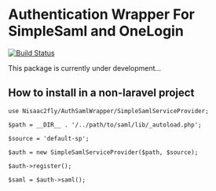 # Authentication Wrapper For SimpleSaml and OneLogin

[![Build Status](https://travis-ci.org/nisaac2fly/auth-saml-wrapper.svg?branch=master)](https://travis-ci.org/nisaac2fly/auth-saml-wrapper)

This package is currently under development...

## How to install in a non-laravel project

```
use Nisaac2fly/AuthSamlWrapper/SimpleSamlServiceProvider;

$path = __DIR__ . '/../path/to/saml/lib/_autoload.php';

$source = 'default-sp';

$auth = new SimpleSamlServiceProvider($path, $source);

$auth->register();

$saml = $auth->saml();
```